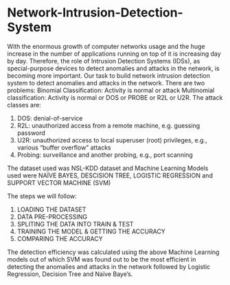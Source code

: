 # Network-Intrusion-Detection-System
With the enormous growth of computer networks usage and the huge increase in the number of applications running on top of it is increasing day by day.
Therefore, the role of Intrusion Detection Systems (IDSs), as special-purpose devices to detect anomalies and attacks in the network, is becoming more important. 
Our task to build network intrusion detection system to detect anomalies and attacks in the network. There are two problems:
Binomial Classification: Activity is normal or attack
Multinomial classification: Activity is normal or DOS or PROBE or R2L or U2R.
The attack classes are:
1) DOS: denial-of-service
2) R2L: unauthorized access from a remote machine, e.g. guessing password
3) U2R: unauthorized access to local superuser (root) privileges, e.g., various “buffer overflow” attacks
4) Probing: surveillance and another probing, e.g., port scanning

The dataset used was NSL-KDD dataset and Machine Learning Models used were NAÏVE BAYES, DESCISION TREE, LOGISTIC REGRESSION and SUPPORT VECTOR MACHINE (SVM)

The steps we will follow:
1) LOADING THE DATASET
2) DATA PRE-PROCESSING
3) SPLITING THE DATA INTO TRAIN & TEST
4) TRAINING THE MODEL & GETTING THE ACCURACY
5) COMPARING THE ACCURACY

The detection efficiency was calculated using the above Machine Learning models out of which SVM was found out to be the most efficient in detecting the anomalies and attacks in the network followed by Logistic Regression, Decision Tree and  Naïve Baye’s.
